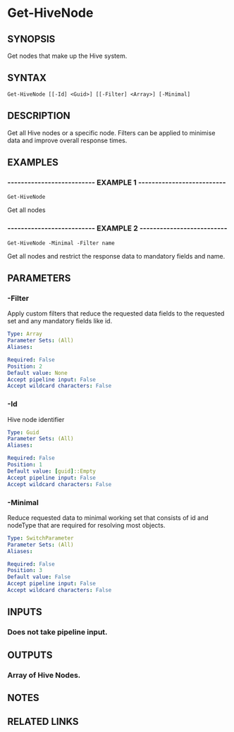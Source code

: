 # Get-HiveNode

## SYNOPSIS
Get nodes that make up the Hive system.

## SYNTAX

```
Get-HiveNode [[-Id] <Guid>] [[-Filter] <Array>] [-Minimal]
```

## DESCRIPTION
Get all Hive nodes or a specific node.
Filters can be applied to minimise data and
improve overall response times.

## EXAMPLES

### -------------------------- EXAMPLE 1 --------------------------
```
Get-HiveNode
```

Get all nodes

### -------------------------- EXAMPLE 2 --------------------------
```
Get-HiveNode -Minimal -Filter name
```

Get all nodes and restrict the response data to mandatory fields and name.

## PARAMETERS

### -Filter
Apply custom filters that reduce the requested data fields to the requested set
and any mandatory fields like id.

```yaml
Type: Array
Parameter Sets: (All)
Aliases: 

Required: False
Position: 2
Default value: None
Accept pipeline input: False
Accept wildcard characters: False
```

### -Id
Hive node identifier

```yaml
Type: Guid
Parameter Sets: (All)
Aliases: 

Required: False
Position: 1
Default value: [guid]::Empty
Accept pipeline input: False
Accept wildcard characters: False
```

### -Minimal
Reduce requested data to minimal working set that consists of id and nodeType 
that are required for resolving most objects.

```yaml
Type: SwitchParameter
Parameter Sets: (All)
Aliases: 

Required: False
Position: 3
Default value: False
Accept pipeline input: False
Accept wildcard characters: False
```

## INPUTS

### Does not take pipeline input.

## OUTPUTS

### Array of Hive Nodes.

## NOTES

## RELATED LINKS

